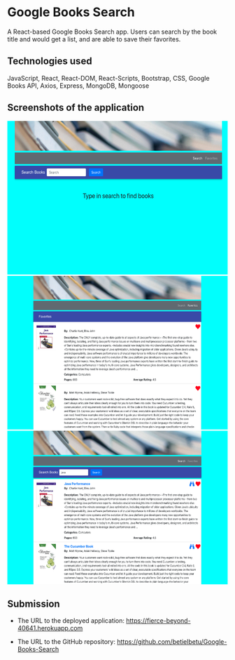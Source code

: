 # Google Books Search

A React-based Google Books Search app. Users can search by the book title and would get a list, and are able to save their favorites. 

## Technologies used 




JavaScript, React, React-DOM, React-Scripts, Bootstrap, CSS, Google Books API, Axios, Express, MongoDB, Mongoose 




## Screenshots of the application




<img src="./client/public/images/pic2.png" width="1000" height="350">



<img src="./client/public/images/pic1.png" width="1000" height="350">



<img src="./client/public/images/pic.png" width="1000" height="350">




## Submission 


* The URL to the deployed application: https://fierce-beyond-40641.herokuapp.com

* The URL to the GitHub repository: https://github.com/betielbetu/Google-Books-Search
